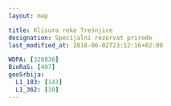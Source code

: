 ```yaml
---
layout: map

title: Klisura reke Trešnjice
designation: Specijalni rezervat prirode
last_modified_at: 2018-06-02T23:12:16+02:00

WDPA: [328836]
BioRaS: [407]
geoSrbija:
  L1_183: [143]
  L1_362: [10]
---
```

